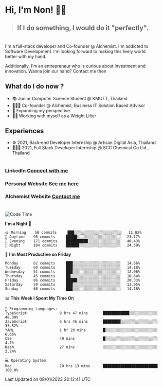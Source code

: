 # Hi, I'm Non! 🖐🏻

> ## If I do something, I would do it "perfectly".

#

I'm a full-stack developer and Co-founder @ Alchemist. I'm addicted to Software Development. I'm looking forward to making this lively world better with my hand.

Additionally, I'm an entrepreneur who is curious about investment and innovation. Wanna join our hand? Contact me then

## What do I do now ?

- 📚 Junior Computer Science Student @ KMUTT, Thailand
- 🧑🏻‍💻 Co-founder @ Alchemist, Business IT Solution Based Advisor
- 🌈 Expanding my perspective
- 🏋🏻 Working with myself as a Weight Lifter

## Experiences

- ⚙️ 2021, Back-end Developer Internship @ Artisan Digital Asia, Thailand
- 🧑🏻‍💻 2021, Full Stack Developer Internship @ SCG Chemical Co.Ltd., Thailand

#

### LinkedIn [Connect with me](https://www.linkedin.com/in/non-nontra/)

### Personal Website [See me here](https://nonnontra.com/)

### Alchemist Website [Contact me](https://alchemist-softwarehouse.co/)

#

<!--START_SECTION:waka-->
![Code Time](http://img.shields.io/badge/Code%20Time-2%2C310%20hrs%2047%20mins-blue)

**I'm a Night 🦉** 

```text
🌞 Morning    50 commits     ███░░░░░░░░░░░░░░░░░░░░░░   11.82% 
🌆 Daytime    98 commits     █████░░░░░░░░░░░░░░░░░░░░   23.17% 
🌃 Evening    171 commits    ██████████░░░░░░░░░░░░░░░   40.43% 
🌙 Night      104 commits    ██████░░░░░░░░░░░░░░░░░░░   24.59%

```
📅 **I'm Most Productive on Friday** 

```text
Monday       62 commits     ███░░░░░░░░░░░░░░░░░░░░░░   14.66% 
Tuesday      60 commits     ███░░░░░░░░░░░░░░░░░░░░░░   14.18% 
Wednesday    51 commits     ███░░░░░░░░░░░░░░░░░░░░░░   12.06% 
Thursday     45 commits     ██░░░░░░░░░░░░░░░░░░░░░░░   10.64% 
Friday       86 commits     █████░░░░░░░░░░░░░░░░░░░░   20.33% 
Saturday     59 commits     ███░░░░░░░░░░░░░░░░░░░░░░   13.95% 
Sunday       60 commits     ███░░░░░░░░░░░░░░░░░░░░░░   14.18%

```


📊 **This Week I Spent My Time On** 

```text
💬 Programming Languages: 
TypeScript               9 hrs 47 mins       ████████████░░░░░░░░░░░░░   48.39% 
JavaScript               6 hrs 46 mins       ████████░░░░░░░░░░░░░░░░░   33.52% 
YAML                     1 hr 20 mins        █░░░░░░░░░░░░░░░░░░░░░░░░   6.65% 
CSS                      49 mins             █░░░░░░░░░░░░░░░░░░░░░░░░   4.1% 
Bash                     27 mins             ░░░░░░░░░░░░░░░░░░░░░░░░░   2.24%

💻 Operating System: 
Mac                      20 hrs 13 mins      █████████████████████████   100.0%

```


 Last Updated on 08/01/2023 20:12:41 UTC
<!--END_SECTION:waka-->
